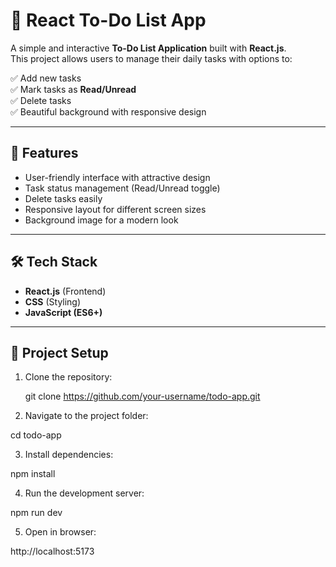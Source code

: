# 📝 React To-Do List App  

A simple and interactive **To-Do List Application** built with **React.js**.  
This project allows users to manage their daily tasks with options to:  

✅ Add new tasks  
✅ Mark tasks as **Read/Unread**  
✅ Delete tasks  
✅ Beautiful background with responsive design  

---

## 🚀 Features  
- User-friendly interface with attractive design  
- Task status management (Read/Unread toggle)  
- Delete tasks easily  
- Responsive layout for different screen sizes  
- Background image for a modern look  

---

## 🛠️ Tech Stack  
- **React.js** (Frontend)  
- **CSS** (Styling)  
- **JavaScript (ES6+)**  
---

## 📂 Project Setup  

1. Clone the repository:  
   
   git clone https://github.com/your-username/todo-app.git

2. Navigate to the project folder:

  cd todo-app

3. Install dependencies:

 npm install

4. Run the development server:

npm run dev

5. Open in browser:

http://localhost:5173

   
